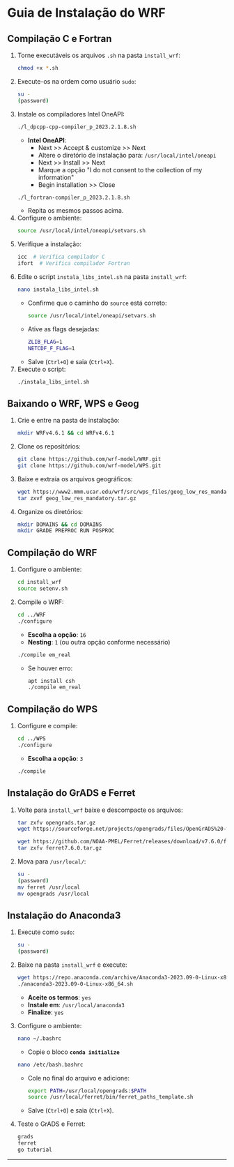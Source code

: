 # Guia de Instalação do WRF

## Compilação C e Fortran

1. Torne executáveis os arquivos `.sh` na pasta `install_wrf`:
   ```bash
   chmod +x *.sh
   ```
2. Execute-os na ordem como usuário `sudo`:
   ```bash
   su -
   (password)
   ```
3. Instale os compiladores Intel OneAPI:
   ```bash
   ./l_dpcpp-cpp-compiler_p_2023.2.1.8.sh
   ```
   - **Intel OneAPI**:
     - Next >> Accept & customize >> Next
     - Altere o diretório de instalação para: `/usr/local/intel/oneapi`
     - Next >> Install >> Next
     - Marque a opção "I do not consent to the collection of my information"
     - Begin installation >> Close
   ```bash
   ./l_fortran-compiler_p_2023.2.1.8.sh
   ```
   - Repita os mesmos passos acima.
4. Configure o ambiente:
   ```bash
   source /usr/local/intel/oneapi/setvars.sh
   ```
5. Verifique a instalação:
   ```bash
   icc  # Verifica compilador C
   ifort  # Verifica compilador Fortran
   ```
6. Edite o script `instala_libs_intel.sh` na pasta `install_wrf`:
   ```bash
   nano instala_libs_intel.sh
   ```
   - Confirme que o caminho do `source` está correto:
     ```bash
     source /usr/local/intel/oneapi/setvars.sh
     ```
   - Ative as flags desejadas:
     ```bash
     ZLIB_FLAG=1
     NETCDF_F_FLAG=1
     ```
   - Salve (`Ctrl+O`) e saia (`Ctrl+X`).
7. Execute o script:
   ```bash
   ./instala_libs_intel.sh
   ```

## Baixando o WRF, WPS e Geog

1. Crie e entre na pasta de instalação:
   ```bash
   mkdir WRFv4.6.1 && cd WRFv4.6.1
   ```
2. Clone os repositórios:
   ```bash
   git clone https://github.com/wrf-model/WRF.git
   git clone https://github.com/wrf-model/WPS.git
   ```
3. Baixe e extraia os arquivos geográficos:
   ```bash
   wget https://www2.mmm.ucar.edu/wrf/src/wps_files/geog_low_res_mandatory.tar.gz
   tar zxvf geog_low_res_mandatory.tar.gz
   ```
4. Organize os diretórios:
   ```bash
   mkdir DOMAINS && cd DOMAINS
   mkdir GRADE PREPROC RUN POSPROC
   ```

## Compilação do WRF

1. Configure o ambiente:
   ```bash
   cd install_wrf
   source setenv.sh
   ```
2. Compile o WRF:
   ```bash
   cd ../WRF
   ./configure
   ```
   - **Escolha a opção**: `16`
   - **Nesting**: `1` (ou outra opção conforme necessário)
   ```bash
   ./compile em_real
   ```
   - Se houver erro:
     ```bash
     apt install csh
     ./compile em_real
     ```

## Compilação do WPS

1. Configure e compile:
   ```bash
   cd ../WPS
   ./configure
   ```
   - **Escolha a opção**: `3`
   ```bash
   ./compile
   ```
## Instalação do GrADS e Ferret

1. Volte para `install_wrf` baixe e descompacte os arquivos:
   ```bash
   tar zxfv opengrads.tar.gz
   wget https://sourceforge.net/projects/opengrads/files/OpenGrADS%20-%20Binary/2.2.1.oga.1/opengrads-2.2.1.oga.1-bin.tar.gz/download -O opengrads.tar.gz
   
   wget https://github.com/NOAA-PMEL/Ferret/releases/download/v7.6.0/ferret-7.6.0-RHEL7-64.tar.gz
   tar zxfv ferret7.6.0.tar.gz
   ```
2. Mova para `/usr/local/`:
   ```bash
   su -
   (password)
   mv ferret /usr/local
   mv opengrads /usr/local
   ```

## Instalação do Anaconda3

1. Execute como `sudo`:
   ```bash
   su -
   (password)
   ```
2. Baixe na pasta `install_wrf` e execute:
   ```bash
   wget https://repo.anaconda.com/archive/Anaconda3-2023.09-0-Linux-x86_64.sh
   ./anaconda3-2023.09-0-Linux-x86_64.sh
   ```
   - **Aceite os termos**: `yes`
   - **Instale em**: `/usr/local/anaconda3`
   - **Finalize**: `yes`

4. Configure o ambiente:
   ```bash
   nano ~/.bashrc
   ```
   - Copie o bloco **`conda initialize`**
   ```bash
   nano /etc/bash.bashrc
   ```
   - Cole no final do arquivo e adicione:
     ```bash
     export PATH=/usr/local/opengrads:$PATH
     source /usr/local/ferret/bin/ferret_paths_template.sh
     ```
   - Salve (`Ctrl+O`) e saia (`Ctrl+X`).

5. Teste o GrADS e Ferret:
   ```bash
   grads
   ferret
   go tutorial
   ```



---


